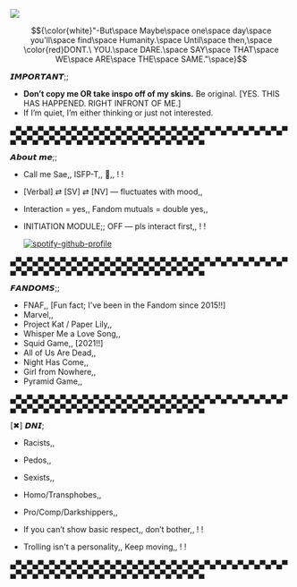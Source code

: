 ![](https://komarev.com/ghpvc/?username=Panic-Manic&&label=Stalkers&abbreviated=true&style=for-the-badge&color=672237#)

$${\color{white}"-But\space Maybe\space one\space day\space you'll\space find\space Humanity.\space Until\space then,\space \color{red}DONT.\ YOU.\space DARE.\space SAY\space THAT\space WE\space ARE\space THE\space SAME."\space}$$



𝙄𝙈𝙋𝙊𝙍𝙏𝘼𝙉𝙏;;  

- **Don’t copy me OR take inspo off of my skins.** Be original. [YES. THIS HAS HAPPENED. RIGHT INFRONT OF ME.]  
- If I’m quiet, I’m either thinking or just not interested.

▄▀▄▀▄▀▄▀▄▀▄▀▄▀▄▀▄▀▄▀▄▀▄▀▄▀▄▀▄▀▄▀▄▀▄▀▄▀▄▀▄▀▄▀▄▀▄▀▄▀▄▀▄▀▄▀▄▀▄▀▄▀▄▀▄▀▄▀▄▀▄▀▄▀▄▀▄▀▄▀▄▀▄▀▄

𝘼𝙗𝙤𝙪𝙩 𝙢𝙚;;

- Call me Sae,, ISFP-T,, 🎸,, ! !
- [Verbal] ⇄ [SV] ⇄ [NV] — fluctuates with mood,,
- Interaction = yes,, Fandom mutuals = double yes,,
- INITIATION MODULE;; OFF — pls interact first,, ! !

   [![spotify-github-profile](https://spotify-github-profile.kittinanx.com/api/view?uid=31pjv4w3ywdm6phx2qhsdtpj6tbm&cover_image=true&theme=novatorem&show_offline=true&background_color=672237&interchange=true&bar_color=672237#&bar_color_cover=false)](https://spotify-github-profile.kittinanx.com/api/view?uid=31pjv4w3ywdm6phx2qhsdtpj6tbm&redirect=true)  

▄▀▄▀▄▀▄▀▄▀▄▀▄▀▄▀▄▀▄▀▄▀▄▀▄▀▄▀▄▀▄▀▄▀▄▀▄▀▄▀▄▀▄▀▄▀▄▀▄▀▄▀▄▀▄▀▄▀▄▀▄▀▄▀▄▀▄▀▄▀▄▀▄▀▄▀▄▀▄▀▄▀▄▀▄

𝙁𝘼𝙉𝘿𝙊𝙈𝙎;;

- FNAF,, [Fun fact; I've been in the Fandom since 2015!!]
- Marvel,,
- Project Kat / Paper Lily,,
- Whisper Me a Love Song,,
- Squid Game,, [2021!!]
- All of Us Are Dead,,
- Night Has Come,,
- Girl from Nowhere,,
- Pyramid Game,, 

▄▀▄▀▄▀▄▀▄▀▄▀▄▀▄▀▄▀▄▀▄▀▄▀▄▀▄▀▄▀▄▀▄▀▄▀▄▀▄▀▄▀▄▀▄▀▄▀▄▀▄▀▄▀▄▀▄▀▄▀▄▀▄▀▄▀▄▀▄▀▄▀▄▀▄▀▄▀▄▀▄▀▄▀▄

[✖] 𝘿𝙉𝙄;  

- Racists,,
- Pedos,,
- Sexists,,
- Homo/Transphobes,,
- Pro/Comp/Darkshippers,,

- If you can’t show basic respect,, don’t bother,, ! !
- Trolling isn't a personality,, Keep moving,, ! !

▄▀▄▀▄▀▄▀▄▀▄▀▄▀▄▀▄▀▄▀▄▀▄▀▄▀▄▀▄▀▄▀▄▀▄▀▄▀▄▀▄▀▄▀▄▀▄▀▄▀▄▀▄▀▄▀▄▀▄▀▄▀▄▀▄▀▄▀▄▀▄▀▄▀▄▀▄▀▄▀▄▀▄▀▄






 







